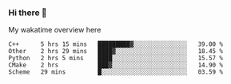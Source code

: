 ### Hi there 👋

<!--
**Jassy930/Jassy930** is a ✨ _special_ ✨ repository because its `README.md` (this file) appears on your GitHub profile.

Here are some ideas to get you started:

- 🔭 I’m currently working on ...
- 🌱 I’m currently learning ...
- 👯 I’m looking to collaborate on ...
- 🤔 I’m looking for help with ...
- 💬 Ask me about ...
- 📫 How to reach me: ...
- 😄 Pronouns: ...
- ⚡ Fun fact: ...
-->

My wakatime overview here
<!--START_SECTION:waka-->
```text
C++      5 hrs 15 mins   █████████▓░░░░░░░░░░░░░░░   39.00 % 
Other    2 hrs 29 mins   ████▓░░░░░░░░░░░░░░░░░░░░   18.45 % 
Python   2 hrs 5 mins    ████░░░░░░░░░░░░░░░░░░░░░   15.57 % 
CMake    2 hrs           ███▓░░░░░░░░░░░░░░░░░░░░░   14.90 % 
Scheme   29 mins         █░░░░░░░░░░░░░░░░░░░░░░░░   03.59 % 
```
<!--END_SECTION:waka-->
